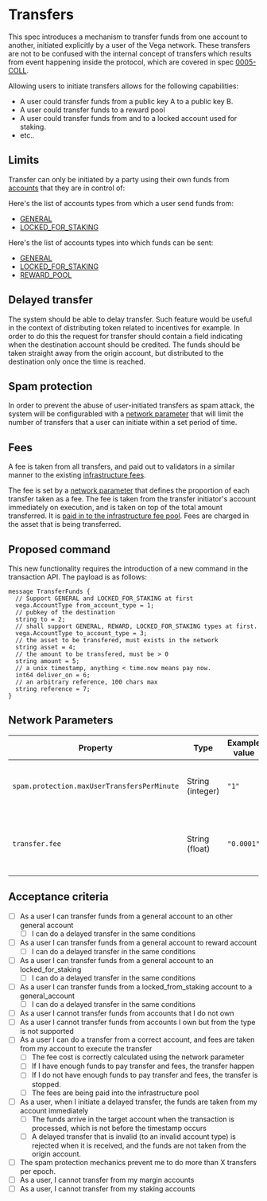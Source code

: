 # Transfers

This spec introduces a mechanism to transfer funds from one account to another, initiated explicitly by a user of the Vega network.
These transfers are not to be confused with the internal concept of transfers which results from event happening inside the protocol, which are covered in spec [0005-COLL](./0005-COLL-collateral.md).

Allowing users to initiate transfers allows for the following capabilities:
- A user could transfer funds from a public key A to a public key B.
- A user could transfer funds to a reward pool
- A user could transfer funds from and to a locked account used for staking.
- etc..

## Limits
Transfer can only be initiated by a party using their own funds from [accounts](./0013-accounts.md) that they are in control of:

Here's the list of accounts types from which a user send funds from:
- [GENERAL](./0013-accounts.md)
- [LOCKED_FOR_STAKING](./0059-simple-staking-and-delegating.md)

Here's the list of accounts types into which funds can be sent:
- [GENERAL](./0013-accounts.md)
- [LOCKED_FOR_STAKING](./0059-simple-staking-and-delegating.md)
- [REWARD_POOL](./0056-rewards-overview.md)

## Delayed transfer
The system should be able to delay transfer. Such feature would be useful in the context of distributing token related to incentives for example.
In order to do this the request for transfer should contain a field indicating when the destination account should be credited. The funds should be taken straight away from the origin account, but distributed to the destination only once the time is reached.

## Spam protection
In order to prevent the abuse of user-initiated transfers as spam attack, the system will be configurabled with a [network parameter](#network-parameters) that will limit the number of transfers that a user can initiate within a set period of time.

## Fees
A fee is taken from all transfers, and paid out to validators in a similar manner to the existing [infrastructure fees](./0059-simple-POS-rewards.md).

The fee is set by a [network parameter](#network-parameter) that defines the proportion of each transfer taken as a fee. The fee is taken from the transfer initiator's account immediately on execution, and is taken on top of the total amount transferred. It is [paid in to the infrastructure fee pool](./0029-fees.md#collecting-and-distributing-fees). Fees are charged in the asset that is being transferred.

## Proposed command
This new functionality requires the introduction of a new command in the transaction API. The payload is as follows:
```
message TransferFunds {
  // Support GENERAL and LOCKED_FOR_STAKING at first
  vega.AccountType from_account_type = 1;
  // pubkey of the destination
  string to = 2;
  // shall support GENERAL, REWARD, LOCKED_FOR_STAKING types at first.
  vega.AccountType to_account_type = 3;
  // the asset to be transfered, must exists in the network
  string asset = 4;
  // the amount to be transfered, must be > 0
  string amount = 5;
  // a unix timestamp, anything < time.now means pay now.
  int64 deliver_on = 6;
  // an arbitrary reference, 100 chars max
  string reference = 7;
}
```

## Network Parameters
| Property         | Type   | Example value | Description |
|------------------|--------| ------------|--------------|
| `spam.protection.maxUserTransfersPerMinute`       | String (integer) |  `"1"`        | The most transfers a use can initiate per minute | 
| `transfer.fee`       | String (float) |  `"0.0001"`        | The percentage of the transfer charged as a fee | 


## Acceptance criteria
- [ ] As a user I can transfer funds from a general account to an other general account
  - [ ] I can do a delayed transfer in the same conditions
- [ ] As a user I can transfer funds from a general account to reward account
  - [ ] I can do a delayed transfer in the same conditions
- [ ] As a user I can transfer funds from a general account to an locked_for_staking
  - [ ] I can do a delayed transfer in the same conditions
- [ ] As a user I can transfer funds from a locked_from_staking account to a general_account
  - [ ] I can do a delayed transfer in the same conditions
- [ ] As a user I cannot transfer funds from accounts that I do not own
- [ ] As a user I cannot transfer funds from accounts I own but from the type is not supported
- [ ] As a user I can do a transfer from a correct account, and fees are taken from my account to execute the transfer
  - [ ] The fee cost is correctly calculated using the network parameter
  - [ ] If I have enough funds to pay transfer and fees, the transfer happen
  - [ ] If I do not have enough funds to pay transfer and fees, the transfer is stopped.
  - [ ] The fees are being paid into the infrastructure pool
- [ ] As a user, when I initiate a delayed transfer, the funds are taken from my account immediately
  - [ ] The funds arrive in the target account when the transaction is processed, which is not before the timestamp occurs
  - [ ] A delayed transfer that is invalid (to an invalid account type) is rejected when it is received, and the funds are not taken from the origin account.
- [ ] The spam protection mechanics prevent me to do more than X transfers per epoch.
- [ ] As a user, I cannot transfer from my margin accounts
- [ ] As a user, I cannot transfer from my staking accounts
